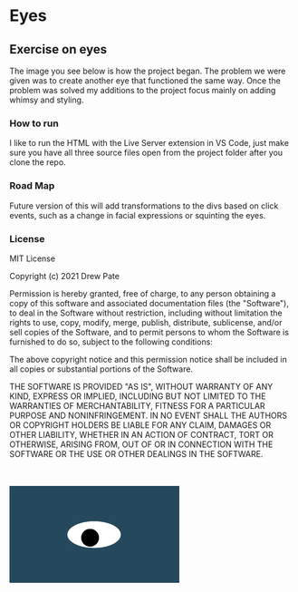 # Eyes
## Exercise on eyes
The image you see below is how the project began. The problem we were given was to create another eye that functioned the same way. Once the problem was solved my additions to the project focus mainly on adding whimsy and styling. 

### How to run
I like to run the HTML with the Live Server extension in VS Code, just make sure you have all three source files open from the project folder after you clone the repo. 

### Road Map
Future version of this will add transformations to the divs based on click events, such as a change in facial expressions or squinting the eyes. 

### License

MIT License

Copyright (c) 2021 Drew Pate

Permission is hereby granted, free of charge, to any person obtaining a copy
of this software and associated documentation files (the "Software"), to deal
in the Software without restriction, including without limitation the rights
to use, copy, modify, merge, publish, distribute, sublicense, and/or sell
copies of the Software, and to permit persons to whom the Software is
furnished to do so, subject to the following conditions:

The above copyright notice and this permission notice shall be included in all
copies or substantial portions of the Software.

THE SOFTWARE IS PROVIDED "AS IS", WITHOUT WARRANTY OF ANY KIND, EXPRESS OR
IMPLIED, INCLUDING BUT NOT LIMITED TO THE WARRANTIES OF MERCHANTABILITY,
FITNESS FOR A PARTICULAR PURPOSE AND NONINFRINGEMENT. IN NO EVENT SHALL THE
AUTHORS OR COPYRIGHT HOLDERS BE LIABLE FOR ANY CLAIM, DAMAGES OR OTHER
LIABILITY, WHETHER IN AN ACTION OF CONTRACT, TORT OR OTHERWISE, ARISING FROM,
OUT OF OR IN CONNECTION WITH THE SOFTWARE OR THE USE OR OTHER DEALINGS IN THE
SOFTWARE.


<br>
<br>
<img src= "oneeye.png" width='300'/>
